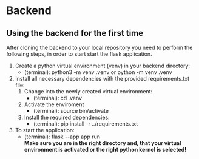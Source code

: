 # Backend

## Using the backend for the first time

After cloning the backend to your local repository you need to perform the following steps, in order to start start the flask application.

<ol>
    <li>
        Create a python virtual environment (venv) in your backend directory:
        <ul>
            <li>
                (terminal): python3 -m venv .venv or python -m venv .venv
            </li>
        </ul>
    </li>
    <li>
        Install all necessary dependencies with the provided requirements.txt file:
        <ol>
            <li>
                Change into the newly created virtual environment:
                <ul>
                    <li>
                        (terminal): cd .venv
                    </li>
                </ul>
            </li>
            <li>
                Activate the enviroment
                <ul>
                    <li>
                        (terminal): source bin/activate
                    </li>
                </ul>
            </li>
            <li>
                Install the required dependencies:
                <ul>
                    <li>
                        (terminal): pip install -r ../requirements.txt
                    </li>
                </ul>
            </li>
        </ol>
    </li>
    <li>
        To start the application:
        <ul>
            <li>
                (terminal): flask --app app run <br>
                <b>Make sure you are in the right directory and, that your virtual environment is activated or the right python kernel is selected!</b>
            </li>
        </ul>
    </li>
</ol>
